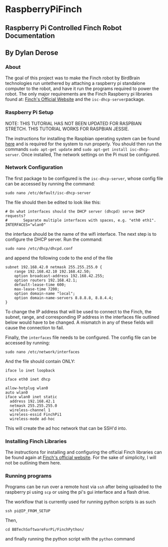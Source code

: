 # RaspberryPiFinch

## Raspberry Pi Controlled Finch Robot Documentation
## By Dylan Derose

### About

The goal of this project was to make the Finch robot by BirdBrain technologies run untethered by attaching a raspberry pi standalone computer to the robot, and have it run the programs required to power the robot. The only major requirements are the Finch Raspberry pi libraries found at: [Finch's Official Website](http://www.finchrobot.com/learning/raspberry-pi) and the `isc-dhcp-server`package.

### Raspberry Pi Setup

NOTE: THIS TUTORIAL HAS NOT BEEN UPDATED FOR RASPBIAN STRETCH. THIS TUTORIAL WORKS FOR RASPBIAN JESSIE.

The instructions for installing the Raspbian operating system can be found [here](https://www.raspberrypi.org/documentation/installation/installing-images/mac.md) and is required for the system to run properly. You should then run the commands `sudo apt-get update` and `sudo apt-get install isc-dhcp-server`. Once installed, The network settings on the Pi must be configured.

### Network Configuration

The first package to be configured is the `isc-dhcp-server`, whose config file can be accessed by running the command:
```
sudo nano /etc/default/isc-dhcp-server
```
The file should then be edited to look like this:
```
# On what interfaces should the DHCP server (dhcpd) serve DHCP requests?
#       Separate multiple interfaces with spaces, e.g. "eth0 eth1".
INTERFACES="wlan0"
```
the interface should be the name of the wifi interface. The next step is to configure the DHCP server. Run the command:

```
sudo nano /etc/dhcp/dhcpd.conf
```
and append the following code to the end of the file

```
subnet 192.168.42.0 netmask 255.255.255.0 {
    range 192.168.42.10 192.168.42.50;
    option broadcast-address 192.168.42.255;
    option routers 192.168.42.1;
    default-lease-time 600;
    max-lease-time 7200;
    option domain-name "local";
    option domain-name-servers 8.8.8.8, 8.8.4.4;
}

```
To change the IP address that will be used to connect to the Finch, the subnet, range, and corresponding IP address in the interfaces file outlined below would have to be changed. A mismatch in any of these fields will cause the connection to fail.

Finally, the `interfaces` file needs to be configured. The config file can be accessed by running:

```
sudo nano /etc/network/interfaces
```

And the file should contain ONLY:

```
iface lo inet loopback

iface eth0 inet dhcp

allow-hotplug wlan0
auto wlan0
iface wlan0 inet static
  address 192.168.42.1
  netmask 255.255.255.0
  wireless-channel 1
  wireless-essid FinchPi1
  wireless-mode ad-hoc
```

This will create the ad hoc network that can be SSH'd into.

### Installing Finch Libraries

The instructions for installing and configuring the official Finch libraries can be found again at [Finch's official website](http://www.finchrobot.com/learning/raspberry-pi). For the sake of simplicity, I will not be outlining them here.

### Running programs

Programs can be run over a remote host via `ssh` after being uploaded to the raspberry pi using `scp` or using the pi's gui interface and a flash drive.

The workflow that is currently used for running python scripts is as such 

```
ssh pi@IP_FROM_SETUP
```
Then,
```
cd BBTechSoftwareForPi/FinchPython/
```

and finally running the python script with the `python` command
